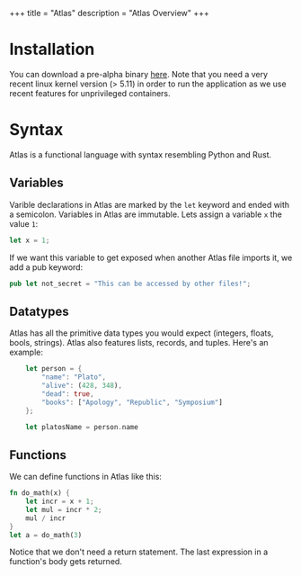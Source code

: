+++
title = "Atlas"
description = "Atlas Overview"
+++

# Installation

You can download a pre-alpha binary 
[here](https://github.com/atlas-language/atlas/releases/download/demo-prealpha/atlas-x86\_64.AppImage).
Note that you need a very recent linux kernel version (> 5.11) in order to run the application as we use recent features for unprivileged containers.

# Syntax

Atlas is a functional language with syntax resembling Python and Rust.

## Variables

Varible declarations in Atlas are marked by the `let` keyword and ended with a semicolon.
Variables in Atlas are immutable.
Lets assign a variable `x` the value `1`:

```rust
let x = 1;
```

If we want this variable to get exposed when another Atlas file imports it, we add a pub keyword:

```rust
pub let not_secret = "This can be accessed by other files!";
```


## Datatypes

Atlas has all the primitive data types you would expect (integers, floats, bools, strings).
Atlas also features lists, records, and tuples. Here's an example:
```rust
    let person = {
        "name": "Plato",
        "alive": (428, 348),
        "dead": true,
        "books": ["Apology", "Republic", "Symposium"]
    };

    let platosName = person.name
```

## Functions

We can define functions in Atlas like this:

```rust
fn do_math(x) {
    let incr = x + 1;
    let mul = incr * 2;
    mul / incr
}
let a = do_math(3)
```

Notice that we don't need a return statement. The last expression in a function's body gets returned.